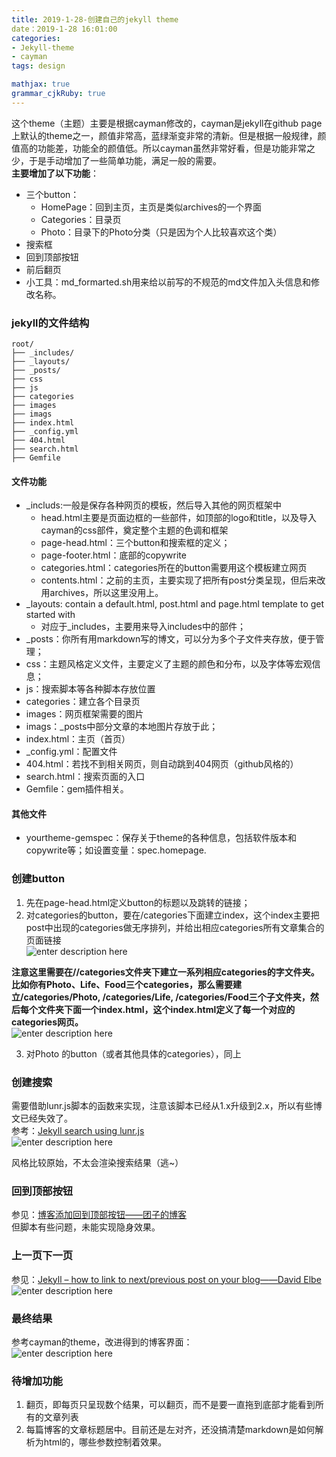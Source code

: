 ```yaml
---
title: 2019-1-28-创建自己的jekyll theme
date：2019-1-28 16:01:00
categories:
- Jekyll-theme
- cayman
tags: design

mathjax: true
grammar_cjkRuby: true
---
```


这个theme（主题）主要是根据cayman修改的，cayman是jekyll在github page上默认的theme之一，颜值非常高，蓝绿渐变非常的清新。但是根据一般规律，颜值高的功能差，功能全的颜值低。所以cayman虽然非常好看，但是功能非常之少，于是手动增加了一些简单功能，满足一般的需要。  
**主要增加了以下功能**：  
- 三个button：
	- HomePage：回到主页，主页是类似archives的一个界面
	- Categories：目录页
	- Photo：目录下的Photo分类（只是因为个人比较喜欢这个类）
- 搜索框
- 回到顶部按钮
- 前后翻页
- 小工具：md_formarted.sh用来给以前写的不规范的md文件加入头信息和修改名称。
### jekyll的文件结构
```
root/
├── _includes/
├── _layouts/
├── _posts/
├── css
├── js
├── categories
├── images
├── imags
├── index.html
├── _config.yml
├── 404.html
├── search.html
├── Gemfile
```
#### 文件功能 
- \_includs:一般是保存各种网页的模板，然后导入其他的网页框架中
	- head.html主要是页面边框的一些部件，如顶部的logo和title，以及导入cayman的css部件，奠定整个主题的色调和框架
	- page-head.html：三个button和搜索框的定义；
	- page-footer.html：底部的copywrite
	- categories.html：categories所在的button需要用这个模板建立网页
	- contents.html：之前的主页，主要实现了把所有post分类呈现，但后来改用archives，所以这里没用上。
- \_layouts: contain a default.html, post.html and page.html template to get started with
	- 对应于_includes，主要用来导入includes中的部件；
- \_posts：你所有用markdown写的博文，可以分为多个子文件夹存放，便于管理；
- css：主题风格定义文件，主要定义了主题的颜色和分布，以及字体等宏观信息；
- js：搜索脚本等各种脚本存放位置
- categories：建立各个目录页
- images：网页框架需要的图片
- imags：\_posts中部分文章的本地图片存放于此；
- index.html：主页（首页）
- \_config.yml：配置文件
- 404.html：若找不到相关网页，则自动跳到404网页（github风格的）
- search.html：搜索页面的入口
- Gemfile：gem插件相关。

#### 其他文件
- yourtheme-gemspec：保存关于theme的各种信息，包括软件版本和copywrite等；如设置变量：spec.homepage. 

### 创建button
1. 先在page-head.html定义button的标题以及跳转的链接；
2. 对categories的button，要在/categories下面建立index，这个index主要把post中出现的categories做无序排列，并给出相应categories所有文章集合的页面链接  
![enter description here](https://www.github.com/zhongpenggeo/Blogs/raw/master/imags/1548748032633.png)

**注意这里需要在//categories文件夹下建立一系列相应categories的字文件夹。比如你有Photo、Life、Food三个categories，那么需要建立/categories/Photo, /categories/Life, /categories/Food三个子文件夹，然后每个文件夹下面一个index.html，这个index.html定义了每一个对应的categories网页。**    
	![enter description here](https://www.github.com/zhongpenggeo/Blogs/raw/master/imags/1548748079788.png)
	
3. 对Photo 的button（或者其他具体的categories），同上
### 创建搜索
需要借助lunr.js脚本的函数来实现，注意该脚本已经从1.x升级到2.x，所以有些博文已经失效了。    
参考：[Jekyll search using lunr.js](https://learn.cloudcannon.com/jekyll/jekyll-search-using-lunr-js/)     
![enter description here](https://www.github.com/zhongpenggeo/Blogs/raw/master/imags/1548748539276.png)

风格比较原始，不太会渲染搜索结果（逃~）

### 回到顶部按钮
参见：[博客添加回到顶部按钮——团子的博客](http://kodango.com/customize-back-to-top-button)  
但脚本有些问题，未能实现隐身效果。

### 上一页下一页
参见：[Jekyll – how to link to next/previous post on your blog——David Elbe](https://david.elbe.me/jekyll/2015/06/20/how-to-link-to-next-and-previous-post-with-jekyll.html)  
![enter description here](https://www.github.com/zhongpenggeo/Blogs/raw/master/imags/1548748582990.png)

### 最终结果
参考cayman的theme，改进得到的博客界面：  
![enter description here](https://www.github.com/zhongpenggeo/Blogs/raw/master/imags/1548748517762.png)

### 待增加功能
1. 翻页，即每页只呈现数个结果，可以翻页，而不是要一直拖到底部才能看到所有的文章列表
2. 每篇博客的文章标题居中。目前还是左对齐，还没搞清楚markdown是如何解析为html的，哪些参数控制着效果。


